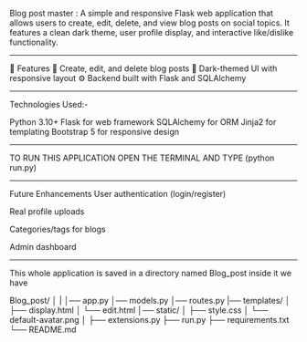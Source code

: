 Blog post master : 
A simple and responsive Flask web application that allows users to create, edit, delete, and view blog posts on social topics. It features a clean dark theme, user profile display, and interactive like/dislike functionality.
_____________________________________________________________________________

🚀 Features
🔐 Create, edit, and delete blog posts
🌙 Dark-themed UI with responsive layout
⚙️ Backend built with Flask and SQLAlchemy
_______________________________________________________________

Technologies Used:-

Python 3.10+
Flask for web framework
SQLAlchemy for ORM
Jinja2 for templating
Bootstrap 5 for responsive design
________________________________________________________________

TO RUN THIS APPLICATION OPEN THE TERMINAL AND 
TYPE (python run.py)
______________________________________________________________

 Future Enhancements
User authentication (login/register)

Real profile uploads

Categories/tags for blogs

Admin dashboard

_________________________________________________________________________
This whole application is saved in a directory named Blog_post 
inside it we have


Blog_post/
│
|
│── app.py
│── models.py
│── routes.py
|── templates/
│    ├── display.html
│      └── edit.html
│── static/
│     ├── style.css
│     └── default-avatar.png
│
├── extensions.py
├── run.py
├── requirements.txt
└── README.md
